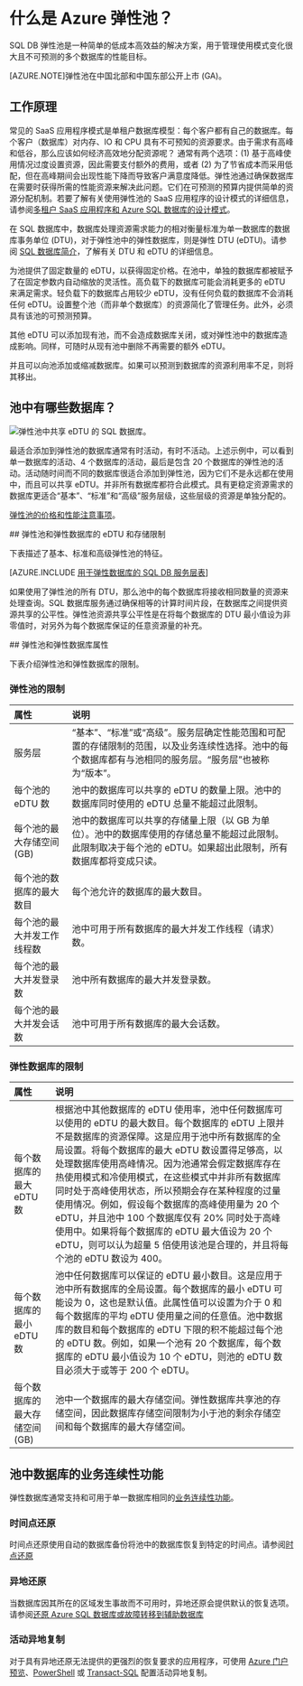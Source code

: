<properties
    pageTitle="什么是 Azure 弹性池？| Azure"
    description="使用池管理成百上千个数据库可通过池分发一组性能单位的价格。可随心所欲地移入或移出数据。"
    keywords="弹性数据库, SQL 数据库"
    services="sql-database"
    documentationcenter=""
    author="CarlRabeler"
    manager="jhubbard"
    editor="" />
<tags
    ms.assetid="b46e7fdc-2238-4b3b-a944-8ab36c5bdb8e"
    ms.service="sql-database"
    ms.custom="multiple databases"
    ms.devlang="NA"
    ms.date="12/14/2016"
    wacn.date="01/20/2016"
    ms.author="CarlRabeler"
    ms.workload="data-management"
    ms.topic="get-started-article"
    ms.tgt_pltfrm="NA" />  


# 什么是 Azure 弹性池？
SQL DB 弹性池是一种简单的低成本高效益的解决方案，用于管理使用模式变化很大且不可预测的多个数据库的性能目标。

[AZURE.NOTE]弹性池在中国北部和中国东部公开上市 (GA)。



## 工作原理

常见的 SaaS 应用程序模式是单租户数据库模型：每个客户都有自己的数据库。每个客户（数据库）对内存、IO 和 CPU 具有不可预知的资源要求。由于需求有高峰和低谷，那么应该如何经济高效地分配资源呢？ 通常有两个选项：(1) 基于高峰使用情况过度设置资源，因此需要支付额外的费用，或者 (2) 为了节省成本而采用低配，但在高峰期间会出现性能下降而导致客户满意度降低。弹性池通过确保数据库在需要时获得所需的性能资源来解决此问题。它们在可预测的预算内提供简单的资源分配机制。若要了解有关使用弹性池的 SaaS 应用程序的设计模式的详细信息，请参阅[多租户 SaaS 应用程序和 Azure SQL 数据库的设计模式](/documentation/articles/sql-database-design-patterns-multi-tenancy-saas-applications/)。


在 SQL 数据库中，数据库处理资源需求能力的相对衡量标准为单一数据库的数据库事务单位 (DTU)，对于弹性池中的弹性数据库，则是弹性 DTU (eDTU)。请参阅 [SQL 数据库简介](/documentation/articles/sql-database-technical-overview/)，了解有关 DTU 和 eDTU 的详细信息。

为池提供了固定数量的 eDTU，以获得固定价格。在池中，单独的数据库都被赋予了在固定参数内自动缩放的灵活性。高负载下的数据库可能会消耗更多的 eDTU 来满足需求。轻负载下的数据库占用较少 eDTU，没有任何负载的数据库不会消耗任何 eDTU。设置整个池（而非单个数据库）的资源简化了管理任务。此外，必须具有该池的可预测预算。

其他 eDTU 可以添加现有池，而不会造成数据库关闭，或对弹性池中的数据库造成影响。同样，可随时从现有池中删除不再需要的额外 eDTU。

并且可以向池添加或缩减数据库。如果可以预测到数据库的资源利用率不足，则将其移出。

## 池中有哪些数据库？
![弹性池中共享 eDTU 的 SQL 数据库。][1]  


最适合添加到弹性池的数据库通常有时活动，有时不活动。上述示例中，可以看到单一数据库的活动、4 个数据库的活动，最后是包含 20 个数据库的弹性池的活动。活动随时间而不同的数据库很适合添加到弹性池，因为它们不是永远都在使用中，而且可以共享 eDTU。并非所有数据库都符合此模式。具有更稳定资源需求的数据库更适合“基本”、“标准”和“高级”服务层级，这些层级的资源是单独分配的。

[弹性池的价格和性能注意事项](/documentation/articles/sql-database-elastic-pool-guidance/)。

##<a name="eDTU-and-storage-limits-for-elastic-pools-and-elastic-databases"></a><a name="elastic-database-pool-pricing-tier-recommendations"></a> 弹性池和弹性数据库的 eDTU 和存储限制

下表描述了基本、标准和高级弹性池的特征。

[AZURE.INCLUDE [用于弹性数据库的 SQL DB 服务层表](../../includes/sql-database-service-tiers-table-elastic-db-pools.md)]

如果使用了弹性池的所有 DTU，那么池中的每个数据库将接收相同数量的资源来处理查询。SQL 数据库服务通过确保相等的计算时间片段，在数据库之间提供资源共享的公平性。弹性池资源共享公平性是在将每个数据库的 DTU 最小值设为非零值时，对另外为每个数据库保证的任意资源量的补充。

##<a name="elastic-database-pool-properties"></a> 弹性池和弹性数据库属性

下表介绍弹性池和弹性数据库的限制。

### 弹性池的限制
| 属性 | 说明 |
|:--- |:--- |
| 服务层 |“基本”、“标准”或“高级”。服务层确定性能范围和可配置的存储限制的范围，以及业务连续性选择。池中的每个数据库都有与池相同的服务层。“服务层”也被称为“版本”。 |
| 每个池的 eDTU 数 |池中的数据库可以共享的 eDTU 的数量上限。池中的数据库同时使用的 eDTU 总量不能超过此限制。 |
| 每个池的最大存储空间 (GB) |池中的数据库可以共享的存储量上限（以 GB 为单位）。池中的数据库使用的存储总量不能超过此限制。此限制取决于每个池的 eDTU。如果超出此限制，所有数据库都将变成只读。 |
| 每个池的数据库的最大数目 |每个池允许的数据库的最大数目。 |
| 每个池的最大并发工作线程数 |池中可用于所有数据库的最大并发工作线程（请求）数。 |
| 每个池的最大并发登录数 |池中所有数据库的最大并发登录数。 |
| 每个池的最大并发会话数 |池中可用于所有数据库的最大会话数。 |

### 弹性数据库的限制
| 属性 | 说明 |
|:--- |:--- |
| 每个数据库的最大 eDTU 数 |根据池中其他数据库的 eDTU 使用率，池中任何数据库可以使用的 eDTU 的最大数目。每个数据库的 eDTU 上限并不是数据库的资源保障。这是应用于池中所有数据库的全局设置。将每个数据库的最大 eDTU 数设置得足够高，以处理数据库使用高峰情况。因为池通常会假定数据库存在热使用模式和冷使用模式，在这些模式中并非所有数据库同时处于高峰使用状态，所以预期会存在某种程度的过量使用情况。例如，假设每个数据库的高峰使用量为 20 个 eDTU，并且池中 100 个数据库仅有 20% 同时处于高峰使用中。如果将每个数据库的 eDTU 最大值设为 20 个 eDTU，则可以认为超量 5 倍使用该池是合理的，并且将每个池的 eDTU 数设为 400。 |
| 每个数据库的最小 eDTU 数 |池中任何数据库可以保证的 eDTU 最小数目。这是应用于池中所有数据库的全局设置。每个数据库的最小 eDTU 可能设为 0，这也是默认值。此属性值可以设置为介于 0 和每个数据库的平均 eDTU 使用量之间的任意值。池中数据库的数目和每个数据库的 eDTU 下限的积不能超过每个池的 eDTU 数。例如，如果一个池有 20 个数据库，每个数据库的 eDTU 最小值设为 10 个 eDTU，则池的 eDTU 数目必须大于或等于 200 个 eDTU。 |
| 每个数据库的最大存储空间 (GB) |池中一个数据库的最大存储空间。弹性数据库共享池的存储空间，因此数据库存储空间限制为小于池的剩余存储空间和每个数据库的最大存储空间。 |


## 池中数据库的业务连续性功能
弹性数据库通常支持和可用于单一数据库相同的[业务连续性功能](/documentation/articles/sql-database-business-continuity/)。

### 时间点还原
时间点还原使用自动的数据库备份将池中的数据库恢复到特定的时间点。请参阅[时点还原](/documentation/articles/sql-database-recovery-using-backups/#point-in-time-restore)

### 异地还原
当数据库因其所在的区域发生事故而不可用时，异地还原会提供默认的恢复选项。请参阅[还原 Azure SQL 数据库或故障转移到辅助数据库](/documentation/articles/sql-database-disaster-recovery/)

### 活动异地复制

对于具有异地还原无法提供的更强烈的恢复要求的应用程序，可使用 [Azure 门户预览](/documentation/articles/sql-database-geo-replication-portal/)、[PowerShell](/documentation/articles/sql-database-geo-replication-powershell/) 或 [Transact-SQL](/documentation/articles/sql-database-geo-replication-transact-sql/) 配置活动异地复制。


<!--Image references-->

[1]: ./media/sql-database-elastic-pool/databases.png

<!---HONumber=Mooncake_0116_2017-->
<!--update: translation update "弹性数据库池" to "弹性池"-->